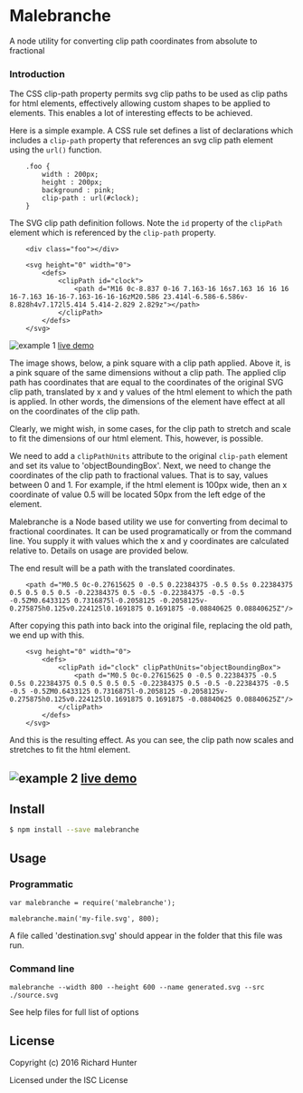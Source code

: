 # Malebranche

A node utility for converting clip path coordinates from absolute to fractional

### Introduction
The CSS clip-path property permits svg clip paths to be used as clip paths for html elements,
effectively allowing custom shapes to be applied to elements. 
This enables a lot of interesting effects to be achieved.

Here is a simple example. A CSS rule set defines a list of declarations which includes a `clip-path` property that references  an svg clip path element using the `url()` function.

```
    .foo {
        width : 200px;
        height : 200px;
        background : pink;
        clip-path : url(#clock);
    }
```
The SVG clip path definition follows. Note the `id` property of the `clipPath` element which is referenced by the `clip-path` property.

```
    <div class="foo"></div>

    <svg height="0" width="0">
        <defs>
            <clipPath id="clock">
                <path d="M16 0c-8.837 0-16 7.163-16 16s7.163 16 16 16 16-7.163 16-16-7.163-16-16-16zM20.586 23.414l-6.586-6.586v-8.828h4v7.172l5.414 5.414-2.829 2.829z"></path>
            </clipPath>
        </defs>
    </svg>
```

![example 1](https://richardinho.github.io/malebranche-tests/test2/images/example-1.png)
[live demo](https://richardinho.github.io/malebranche-tests/test2/)

The image shows, below, a pink square with a clip path applied. Above it, is a pink square of the same dimensions without a clip path. The applied clip path has coordinates that are equal to the coordinates of the original SVG clip path, translated by x and y values of the html element to which the path is applied. In other words, the dimensions of the element have effect at all on the coordinates of the clip path.

Clearly, we might wish, in some cases, for the clip path to stretch and scale to fit the dimensions of our html element. This, however, is possible.

We need to add a `clipPathUnits` attribute to the original `clip-path` element and set its value to 'objectBoundingBox'. Next, we need to change the coordinates of the clip path to fractional values. That is to say, values between 0 and 1. For example, if the html element is 100px wide, then an x coordinate of value 0.5 will be located 50px from the left edge of the element.

Malebranche is a Node based utility we use for converting from decimal to fractional coordinates. It can be used programatically or from the command line. You supply it with values which the x and y coordinates are calculated relative to. Details on usage are provided below.

The end result will be a path with the translated coordinates.

```
    <path d="M0.5 0c-0.27615625 0 -0.5 0.22384375 -0.5 0.5s 0.22384375 0.5 0.5 0.5 0.5 -0.22384375 0.5 -0.5 -0.22384375 -0.5 -0.5 -0.5ZM0.6433125 0.7316875l-0.2058125 -0.2058125v-0.275875h0.125v0.224125l0.1691875 0.1691875 -0.08840625 0.08840625Z"/>

```

After copying this path into back into the original file, replacing the old path, we end up with this.


```
    <svg height="0" width="0">
        <defs>
            <clipPath id="clock" clipPathUnits="objectBoundingBox">
                <path d="M0.5 0c-0.27615625 0 -0.5 0.22384375 -0.5 0.5s 0.22384375 0.5 0.5 0.5 0.5 -0.22384375 0.5 -0.5 -0.22384375 -0.5 -0.5 -0.5ZM0.6433125 0.7316875l-0.2058125 -0.2058125v-0.275875h0.125v0.224125l0.1691875 0.1691875 -0.08840625 0.08840625Z"/>
            </clipPath>
        </defs>
    </svg>

```
And this is the resulting effect. As you can see, the clip path now scales and stretches to fit the html element.

![example 2](https://richardinho.github.io/malebranche-tests/test2/images/example-2.png)
[live demo](https://richardinho.github.io/malebranche-tests/test2/index2.html)
---

## Install

```sh
$ npm install --save malebranche
```
##  Usage

### Programmatic

```
var malebranche = require('malebranche');

malebranche.main('my-file.svg', 800);
```
A file called 'destination.svg' should appear in the folder that this file was run.

###  Command line
```
malebranche --width 800 --height 600 --name generated.svg --src ./source.svg
```
See help files for full list of options

## License

Copyright (c) 2016 Richard Hunter

Licensed under the ISC License
